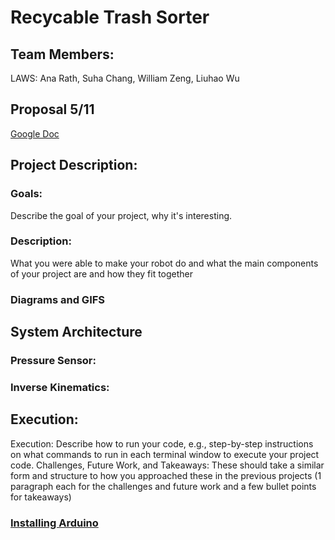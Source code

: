 # Recycable Trash Sorter
## Team Members:
LAWS: Ana Rath, Suha Chang, William Zeng, Liuhao Wu

## Proposal 5/11
[Google Doc](https://docs.google.com/document/d/1U5GDX519xxsTQEZ-CdnZdTD-etKLyl8Cw83zIqQJ3U4/edit?usp=sharing) 

## Project Description:
### Goals:
Describe the goal of your project, why it's interesting.
### Description:
What you were able to make your robot do and what the main components of your project are and how they fit together
### Diagrams and GIFS

## System Architecture
### Pressure Sensor:
### Inverse Kinematics:

## Execution:
Execution: Describe how to run your code, e.g., step-by-step instructions on what commands to run in each terminal window to execute your project code.
Challenges, Future Work, and Takeaways: These should take a similar form and structure to how you approached these in the previous projects (1 paragraph each for the challenges and future work and a few bullet points for takeaways)

### [Installing Arduino](https://emanual.robotis.com/docs/en/parts/controller/opencr10/#install-on-linux)
